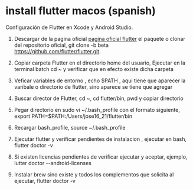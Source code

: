 # install flutter macos (spanish)
Configuración de Flutter en Xcode y Android Studio.

1. Descargar de la pagina oficial [pagina oficial flutter](https://flutter.io/docs/get-started/install/macos) el paquete o clonar del repositorio oficial, git clone -b beta https://github.com/flutter/flutter.git.

2. Copiar carpeta Flutter en el directorio home del usuario, Ejecutar en la terminal batch cd ~  y verificar que en efecto existe dicha carpeta

3. Veficar variables de entorno , echo $PATH , aqui tiene que aparecer la varibale o directorio de flutter, sino aparece se tiene que agregar

4. Buscar director de Flutter, cd ~, cd flutter/bin, pwd y copiar directorio

5. Pegar directorio en sudo vi ~/.bash_profile con el formato siguiente, export PATH=$PATH:/Users/jose16_21/flutter/bin

6. Recargar bash_profile, source ~/.bash_profile

7. Ejecutar flutter y verificar pendientes de instalacion , ejecutar en bash, flutter doctor -v

8. Si existen licencias pendientes de verificar ejecutar y aceptar, ejemplo, lutter doctor --android-licenses

9. Instalar brew sino existe y todos los complementos que solicita al ejecutar, flutter doctor -v




